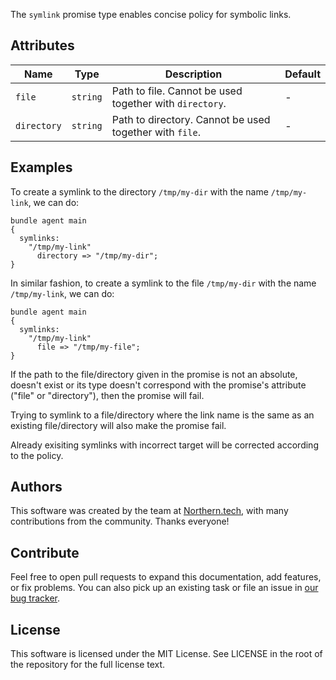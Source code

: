 The `symlink` promise type enables concise policy for symbolic links.

## Attributes

| Name          | Type          | Description                                               | Default       |
|---------------|---------------|-----------------------------------------------------------|---------------|
| `file`        | `string`      | Path to file. Cannot be used together with `directory`.   | -             |
| `directory`   | `string`      | Path to directory. Cannot be used together with `file`.   | -             |

## Examples

To create a symlink to the directory `/tmp/my-dir` with the name `/tmp/my-link`, we can do:

```cfengine3
bundle agent main
{
  symlinks:
    "/tmp/my-link"
      directory => "/tmp/my-dir";
}
```

In similar fashion, to create a symlink to the file `/tmp/my-dir` with the name `/tmp/my-link`, we can do:

```cfengine3
bundle agent main
{
  symlinks:
    "/tmp/my-link"
      file => "/tmp/my-file";
}
```

If the path to the file/directory given in the promise is not an absolute, doesn't exist or its type doesn't correspond with the promise's attribute ("file" or "directory"), then the promise will fail.

Trying to symlink to a file/directory where the link name is the same as an existing file/directory will also make the promise fail.

Already exisiting symlinks with incorrect target will be corrected according to the policy.


## Authors

This software was created by the team at [Northern.tech](https://northern.tech), with many contributions from the community.
Thanks everyone!

## Contribute

Feel free to open pull requests to expand this documentation, add features, or fix problems.
You can also pick up an existing task or file an issue in [our bug tracker](https://northerntech.atlassian.net/).

## License

This software is licensed under the MIT License. See LICENSE in the root of the repository for the full license text.
